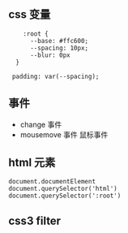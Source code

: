 ## css 变量
```
    :root {
      --base: #ffc600;
      --spacing: 10px;
      --blur: 0px
  }

 padding: var(--spacing); 
```

## 事件 
+ change 事件
+ mousemove 事件 鼠标事件

## html 元素
```
document.documentElement
document.querySelector('html')
document.querySelector(':root')

```
## css3 filter 